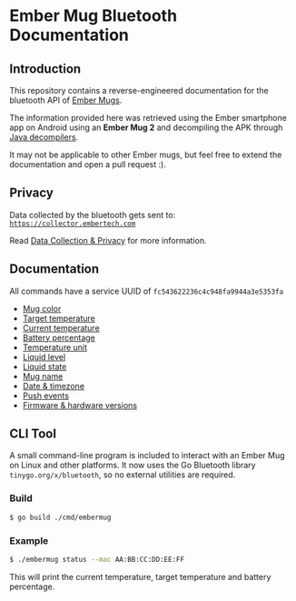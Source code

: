 # Ember Mug Bluetooth Documentation

## Introduction

This repository contains a reverse-engineered documentation for the bluetooth API of [Ember Mugs](https://ember.com/).

The information provided here was retrieved using the Ember smartphone app on Android using an **Ember Mug 2** and decompiling the APK through [Java decompilers](http://www.javadecompilers.com/apk).

It may not be applicable to other Ember mugs, but feel free to extend the documentation and open a pull request :).

## Privacy

Data collected by the bluetooth gets sent to: [`https://collector.embertech.com`](https://collector.embertech.com)

Read [Data Collection & Privacy](./data-collection.md) for more information.

## Documentation

All commands have a service UUID of `fc543622236c4c948fa9944a3e5353fa`

* [Mug color](./docs/mug-color.md)
* [Target temperature](./docs/target-temp.md)
* [Current temperature](./docs/current-temp.md)
* [Battery percentage](./docs/battery.md)
* [Temperature unit](./docs/temperature-unit.md)
* [Liquid level](./docs/liquid-level.md)
* [Liquid state](./docs/liquid-state.md)
* [Mug name](./docs/mug-name.md)
* [Date & timezone](./docs/time-date-zone.md)
* [Push events](./docs/push-events.md)
* [Firmware & hardware versions](./docs/push-events.md)


## CLI Tool

A small command-line program is included to interact with an Ember Mug on Linux and other platforms. It now uses the Go Bluetooth library `tinygo.org/x/bluetooth`, so no external utilities are required.

### Build

```bash
$ go build ./cmd/embermug
```

### Example

```bash
$ ./embermug status --mac AA:BB:CC:DD:EE:FF
```

This will print the current temperature, target temperature and battery percentage.
